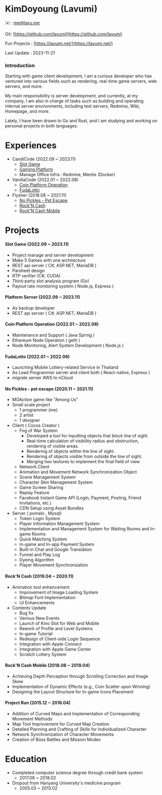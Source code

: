 # KimDoyoung (Lavumi)

✉️ : me@lavu.me

Git: [https://github.com/lavumi](https://github.com/lavumi)

Fun Projects : [https://lavumi.net/](https://lavumi.net/)

Last Update : 2023-11-21

### Introduction
Starting with game client development, I am a curious developer who has ventured into various fields such as rendering, real-time game servers, web servers, and more.

My main responsibility is server development, and currently, at my company, I am also in charge of tasks such as building and operating internal server environments, including test servers, Redmine, Wiki, Homepage, and more.

Lately, I have been drawn to Go and Rust, and I am studying and working on personal projects in both languages.


# Experiences
- CandiCode (2022.09 ~ 2023.11)
	- [Slot Game](#slot-game-202209--202311)
	- [Gaming Platform](#platform-server-202209--202311)
	- Manage Office Infra : Redmine, Mentis (Docker)
- VanillaCode (2022.01 ~ 2022.08)
	- [Coin Platform Operation](#coin-platform-operation-202201--202208)
	- [FudaLotto](#fudalotto-202201--202206)
- Flysher (2018.08 ~ 2021.11)
	- [No Pickles - Pet Escape](#no-pickles---pet-escape-2020-11--2021-11)
	- [Rock'N Cash](#rockn-cash-2019-04--2020-11)
	- [Rock'N Cash Mobile](#rockn-cash-mobile-2018-08--2019-04)

# Projects
#### Slot Game (2022.09 ~ 2023.11)
- Project manage and server development
- Make 5 Games with one architecture
- REST api server ( C#, ASP.NET, MariaDB )
- Parsheet design
- RTP verifier (C#, CUDA)
- Third-party slot analysis program (Go)
- Payout rate monitoring system ( Node.js, Express )
#### Platform Server (2022.09 ~ 2023.11)
- As backup developer
- REST api server ( C#, ASP.NET, MariaDB )
#### Coin Platform Operation (2022.01 ~ 2022.08)
- Maintenance and Support ( Java Spring )
- Ethereum Node Operation ( geth )
- Node Monitoring, Alert System Development ( Node.js )
#### FudaLotto (2022.01 ~ 2022.06)
- Launching Mobile Lottery-related Service in Thailand
- As Lead Programmer server and client both ( React-native, Express )
- migrate server AWS to nCloud
#### No Pickles - pet escape (2020.11 ~ 2021.11)
- MOAction game like "Among Us"
- Small scale project
	- 1 programmer (me)
	- 2 artist
	- 1 designer
- Client ( Cocos Creator )
	- Fog of War System
		- Developed a tool for inputting objects that block line of sight.
		- Real-time calculation of visibility radius and obstruction, rendering of visible areas.
		- Rendering of objects within the line of sight.
		- Rendering of objects visible from outside the line of sight.
		- Merging two textures to implement the final field of view.
	- Network Client
	- Animation and Movement Network Synchronization Object
	- Scene Management System
	- Character Skin Management System
	- Game Screen Sharing
	- Replay Feature
	- Facebook Instant Game API (Login, Payment, Posting, Friend Invitations, etc.)
	- CDN Setup using Asset Bundles
- Server ( pomelo , Mysql)
	- Token Login System
	- Player Information Management System
	- Implementation and Management System for Waiting Rooms and In-game Rooms
	- Quick Matching System
	- In-game and In-app Payment System
	- Built-in Chat and Google Translation
	- Funnel and Play Log
	- Dyeing Algorithm
	- Player Movement Synchronization

#### Rock'N Cash (2019.04 ~ 2020.11)
- Animation tool enhancement
	- Improvement of Image Loading System
	- Bitmap Font Implementation
	- UI Enhancements
- Contents Update
	- Bug fix
	- Various New Events
	- Launch of Kino Slot for Web and Mobile
	- Rework of Profile and Level Systems
	- In-game Tutorial
	- Redesign of Client-side Login Sequence
	- Integration with Apple Connect
	- Integration with Apple Game Center
	- Scratch Lottery System
#### Rock'N Cash Mobile (2018.08 ~ 2019.04)
- Achieving Depth Perception through Scrolling Correction and Image Skew
- Implementation of Dynamic Effects (e.g., Coin Scatter upon Winning)
- Designing the Layout Structure for In-game Icons Placement

#### Project Run (2015.12 ~ 2016.04)
- Addition of Curved Maps and Implementation of Corresponding Movement Methods
- Map Tool Improvement for Curved Map Creation
- Detailed Planning and Crafting of Skills for Individualized Character
- Network Synchronization of Character Movements
- Creation of Boss Battles and Mission Modes



# Education
- Completed computer science degree through credit bank system 
    - 2017.08 ~ 2018.02
- Dropout from Hanyang University's medicine program
   - 2005.03 ~ 2013.02
